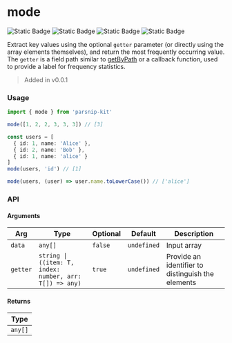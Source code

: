 # mode
![Static Badge](https://img.shields.io/badge/Statement%20Coverage-100.00%-brightgreen) ![Static Badge](https://img.shields.io/badge/Branch%20Coverage-100.00%-brightgreen) ![Static Badge](https://img.shields.io/badge/Function%20Coverage-100.00%-brightgreen) ![Static Badge](https://img.shields.io/badge/Line%20Coverage-100.00%-brightgreen)
      
Extract key values using the optional `getter` parameter (or directly using the array elements themselves), and return the most frequently occurring value. The `getter` is a field path similar to [getByPath](../object/getByPath) or a callback function, used to provide a label for frequency statistics.

> Added in v0.0.1



### Usage

```ts
import { mode } from 'parsnip-kit'

mode([1, 2, 2, 3, 3, 3]) // [3]

const users = [
  { id: 1, name: 'Alice' },
  { id: 2, name: 'Bob' },
  { id: 1, name: 'alice' }
]
mode(users, 'id') // [1]

mode(users, (user) => user.name.toLowerCase()) // ['alice']
```


### API

#### Arguments

| Arg | Type | Optional | Default | Description |
| --- | --- | --- | --- | --- |
| `data` | `any[]` | `false` | `undefined` | Input array |
| `getter` | `string \| ((item: T, index: number, arr: T[]) => any)` | `true` | `undefined` | Provide an identifier to distinguish the elements |

#### Returns

| Type |
| ---  |
| `any[]`  |